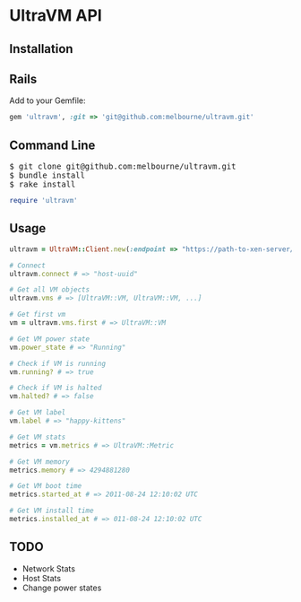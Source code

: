 # UltraVM API

## Installation

## Rails
Add to your Gemfile:

``` ruby
gem 'ultravm', :git => 'git@github.com:melbourne/ultravm.git'
```

## Command Line

<pre>
$ git clone git@github.com:melbourne/ultravm.git
$ bundle install
$ rake install
</pre>

``` ruby
require 'ultravm'
```

## Usage

``` ruby
ultravm = UltraVM::Client.new(:endpoint => "https://path-to-xen-server/", :password => "kittens")

# Connect
ultravm.connect # => "host-uuid"

# Get all VM objects
ultravm.vms # => [UltraVM::VM, UltraVM::VM, ...]

# Get first vm
vm = ultravm.vms.first # => UltraVM::VM

# Get VM power state
vm.power_state # => "Running"

# Check if VM is running
vm.running? # => true

# Check if VM is halted
vm.halted? # => false

# Get VM label
vm.label # => "happy-kittens"

# Get VM stats
metrics = vm.metrics # => UltraVM::Metric

# Get VM memory
metrics.memory # => 4294881280

# Get VM boot time
metrics.started_at # => 2011-08-24 12:10:02 UTC

# Get VM install time
metrics.installed_at # => 011-08-24 12:10:02 UTC 

```


## TODO
* Network Stats
* Host Stats
* Change power states
